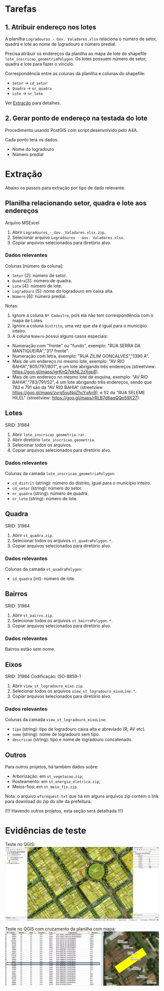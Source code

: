 # Tarefas
## 1. Atribuir endereço nos lotes
A planilha `Logradouros - Gov. Valadares.xlsx` relaciona o número de setor, quadra e lote ao nome de logradouro e número predial.

Precisa atribuir os endereços da planilha ao mapa de lote do shapefile `lote_inscricao_geometriaPolygon`. Os lotes possuem número de setor, quadra e lote para fazer o vínculo.

Correspondência entre as colunas da planilha e colunas do shapefile:
* `Setor` -> `cd_setor`
* `Quadra` -> `nr_quadra`
* `Lote` ->  `nr_lote`

Ver [Extração](#Extração) para detalhes.

## 2. Gerar ponto de endereço na testada do lote
Procedimento usando PostGIS com script desenvolvido pelo A4A.

Cada ponto terá os dados:
* Nome do logradouro
* Número predial

# Extração
Abaixo os passos para extração por tipo de dado relevante.

## Planilha relacionando setor, quadra e lote aos endereços
Arquivo MSExcel
1. Abrir `Logradouros_-_Gov._Valadares.xlsx.zip`.
2. Selecionar arquivo `Logradouros - Gov. Valadares.xlsx`.
3. Copiar arquivos selecionados para diretório alvo.

### Dados relevantes
Colunas [número da coluna]:
* `Setor` [2]: número de setor.
* `Quadra`[3]: número de quadra.
* `Lote` [4]: número de lote.
* `Logradouro` [5]: nome do logradouro em caixa alta.
* `Número` [6]: número predial.

Notas:
1. Ignore a coluna `Nº Cadastro`, pois ela não tem correspondência com o mapa de Lotes.
2. Ignore a coluna `Distrito`, uma vez que ela é igual para o município inteiro.
3. A coluna `Número` possui alguns casos especiais:
* Numeração com "frente" ou "fundo", exemplo: "RUA SERRA DA MANTIQUEIRA","317 frente".
* Numeração com letra, exemplo: "RUA ZILIM GONCALVES","1390 A".
* Mais de um endereço no mesmo lote, exemplo: "AV RIO BAHIA","805/797/801", é um lote abrigando três endereços (streetview: https://goo.gl/maps/igrKnQ7pkNL2zXgp8).
* Mais de um endereço no mesmo lote de esquina, exemplo: "AV RIO BAHIA","783/791/52", é um lote abrigando três endereços, sendo que 783 e 791 são da "AV RIO BAHIA" (streetview https://goo.gl/maps/zvrg5suNqZhcYvAn9), e 52 da "RUA SELEME HILEL" (streetview: https://goo.gl/maps/rRLB7d6aqQQp59X27).

## Lotes
SRID: 31984
1. Abrir `lote_inscricao_geometria.rar`.
2. Abrir diretório `lote_inscricao_geometria`.
3. Selecionar todos os arquivos.
4. Copiar arquivos selecionados para diretório alvo.

### Dados relevantes
Colunas da camada `lote_inscricao_geometriaPolygon`:
* `cd_distrit` (string): número do distrito, igual para o município inteiro.
* `cd_setor` (string): número do setor.
* `nr_quadra` (string): número de quadra.
* `nr_lote` (string): número de lote.

## Quadra
SRID: 31984
1. Abrir `st_quadra.zip`.
2. Selecionar todos os arquivos `st_quadraPolygon.*`.
3. Copiar arquivos selecionados para diretório alvo.

### Dados relevantes
Colunas da camada `st_quadraPolygon`:
* `id_quadra` (int): número de lote.

## Bairros
SRID: 31984
1. Abrir `st_bairro.zip`.
2. Selecionar todos os arquivos `st_bairroPolygon.*`.
3. Copiar arquivos selecionados para diretório alvo.

### Dados relevantes
Bairros estão sem nome.

## Eixos
SRID: 31984
Codificação: ISO-8859-1
1. Abrir `view_st_logradouro_eixo.zip`.
2. Selecionar todos os arquivos `view_st_logradouro_eixoLine.*`.
3. Copiar arquivos selecionados para diretório alvo.

### Dados relevantes
Colunas da camada `view_st_logradouro_eixoLine`:
* `tipo` (string): tipo de logradouro caixa alta e abreviado (R, AV etc).
* `nome` (string): nome de logradouro sem tipo.
* `descricao` (string): tipo e nome de logradouro concatenado.

## Outros
Para outros projetos, há também dados sobre:
* Arborização: em `st_vegetacao.zip`;
* Posteamento: em `st_energia_eletrica.zip`;
* Meios-fios: em `st_meio_fio.zip`.

Nota: o arquivo `wfsrequest.txt` que há em alguns arquivos zip contém o link para download do zip do site da prefeitura.

(!!! Havendo outros projetos, esta seção será detalhada !!!)

# Evidências de teste
Teste no QGIS:
![](qgis.png)

Teste no QGIS com cruzamento da planilha com mapa:
![](qgis-plan.png)

